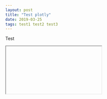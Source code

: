 ```yaml
---
layout: post
title: "Test plotly"
date: 2019-03-25
tags: test1 test2 test3
---
```


Test

<iframe>{assets/test_1.html}<\iframe>
